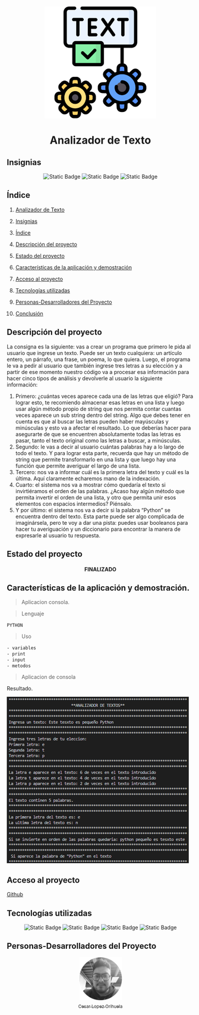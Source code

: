 <p align="center">
<img src="./img/texto.png"
 width="300">
</p>

<h1 align="center" id="texto">Analizador de Texto</h1>

## Insignias

<section align="center">

![Static Badge](https://img.shields.io/badge/CURSO-PRACTICA-green)
![Static Badge](https://img.shields.io/badge/LENGUAJE-PYTHON-blue)
![Static Badge](https://img.shields.io/badge/PLATAFORMA-Udemy-purple)

</section>

## Índice

1. [Analizador de Texto](#texto)

2. [Insignias](#insignias)

3. [Índice](#índice)

4. [Descripción del proyecto](#descripción-del-proyecto)

5. [Estado del proyecto](#Estado-del-proyecto)

6. [Características de la aplicación y demostración](#Características-de-la-aplicación-y-demostración)

7. [Acceso al proyecto](#acceso-proyecto)

8. [Tecnologías utilizadas](#tecnologías-utilizadas)

9. [Personas-Desarrolladores del Proyecto](#personas-desarrolladores)

10. [Conclusión](#conclusión)

## Descripción del proyecto

La consigna es la siguiente: vas a crear un programa que primero le pida al usuario que
ingrese un texto. Puede ser un texto cualquiera: un artículo entero, un párrafo, una frase, un
poema, lo que quiera. Luego, el programa le va a pedir al usuario que también ingrese tres
letras a su elección y a partir de ese momento nuestro código va a procesar esa información
para hacer cinco tipos de análisis y devolverle al usuario la siguiente información:

1. Primero: ¿cuántas veces aparece cada una de las letras que eligió? Para lograr esto, te
   recomiendo almacenar esas letras en una lista y luego usar algún método propio de string
   que nos permita contar cuantas veces aparece un sub string dentro del string. Algo que
   debes tener en cuenta es que al buscar las letras pueden haber mayúsculas y minúsculas
   y esto va a afectar el resultado. Lo que deberías hacer para asegurarte de que se
   encuentren absolutamente todas las letras es pasar, tanto el texto original como las
   letras a buscar, a minúsculas.
2. Segundo: le vas a decir al usuario cuántas palabras hay a lo largo de todo el texto. Y
   para lograr esta parte, recuerda que hay un método de string que permite transformarlo
   en una lista y que luego hay una función que permite averiguar el largo de una lista.
3. Tercero: nos va a informar cuál es la primera letra del texto y cuál es la última. Aquí
   claramente echaremos mano de la indexación.
4. Cuarto: el sistema nos va a mostrar cómo quedaría el texto si invirtiéramos el orden de
   las palabras. ¿Acaso hay algún método que permita invertir el orden de una lista, y otro
   que permita unir esos elementos con espacios intermedios? Piénsalo.
5. Y por último: el sistema nos va a decir si la palabra “Python” se encuentra dentro del
   texto. Esta parte puede ser algo complicada de imaginársela, pero te voy a dar una pista:
   puedes usar booleanos para hacer tu averiguación y un diccionario para encontrar la
   manera de expresarle al usuario tu respuesta.

## Estado del proyecto

<h4 align="center">
FINALIZADO
</h4>

## Características de la aplicación y demostración.

> Aplicacion consola.

> Lenguaje

    PYTHON

> Uso

    - variables
    - print
    - input
    - metodos

> Aplicacion de consola

Resultado.

![alt text](img/image.png)

## Acceso al proyecto

[Github](https://github.com/Chinicuil87/programacionpython/tree/main/proyecto1)

## Tecnologías utilizadas

<section align="center">

![Static Badge](https://img.shields.io/badge/IDE-PyCharm-yellow) ![Static Badge](https://img.shields.io/badge/LENGUAJE-PYTHON-blue) ![Static Badge](https://img.shields.io/badge/PYTHON-3.12.4-red)
![Static Badge](https://img.shields.io/badge/IDE-VSC-blue)

</section>

## Personas-Desarrolladores del Proyecto

<section align="center">

[<img src="./img/chinicuil.png" width=115><br><sub>Cesar Lopez Orihuela</sub>](https://github.com/Chinicuil87)

</section>
